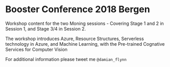 # Booster Conference 2018 Bergen

Workshop content for the two Moning sessions - Covering Stage 1 and 2 in Session 1, and Stage 3/4 in Session 2.

The workshop introduces Azure, Resource Structures, Serverless technology in Azure, and Machine Learning, with the Pre-trained Cognative Services for Computer Vision

For additional information please tweet me `@damian_flynn`
